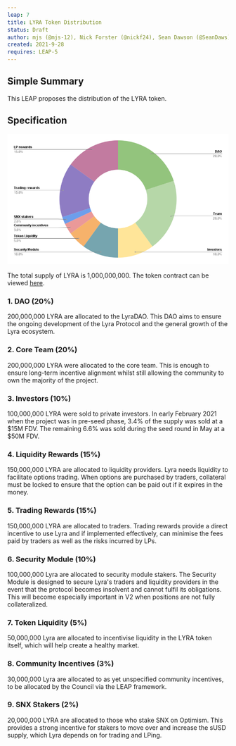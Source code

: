 ```yaml
---
leap: 7
title: LYRA Token Distribution
status: Draft
author: mjs (@mjs-12), Nick Forster (@nickf24), Sean Dawson (@SeanDaws)
created: 2021-9-28
requires: LEAP-5
---
```


## Simple Summary

This LEAP proposes the distribution of the LYRA token.


## Specification

![Total](assets/leap-7/combined.png)

The total supply of LYRA is 1,000,000,000. The token contract can be viewed [here](https://etherscan.io/address/0x01ba67aac7f75f647d94220cc98fb30fcc5105bf). 


### 1. DAO (20%)

200,000,000 LYRA are allocated to the LyraDAO. This DAO aims to ensure the ongoing development of the Lyra Protocol and the general growth of the Lyra ecosystem.

### 2. Core Team (20%)

200,000,000 LYRA were allocated to the core team. This is enough to ensure long-term incentive alignment whilst still allowing the community to own the majority of the project.

### 3. Investors (10%)

100,000,000 LYRA were sold to private investors. In early February 2021 when the project was in pre-seed phase, 3.4% of the supply was sold at a $15M FDV. The remaining 6.6% was sold during the seed round in May at a $50M FDV.

### 4. Liquidity Rewards (15%)

150,000,000 LYRA are allocated to liquidity providers. Lyra needs liquidity to facilitate options trading. When options are purchased by traders, collateral must be locked to ensure that the option can be paid out if it expires in the money.

### 5. Trading Rewards (15%)

150,000,000 LYRA are allocated to traders. Trading rewards provide a direct incentive to use Lyra and if implemented effectively, can minimise the fees paid by traders as well as the risks incurred by LPs.

### 6. Security Module (10%)

100,000,000 Lyra are allocated to security module stakers. The Security Module is designed to secure Lyra's traders and liquidity providers in the event that the protocol becomes insolvent and cannot fulfil its obligations. This will become especially important in V2 when positions are not fully collateralized.

### 7. Token Liquidity (5%)

50,000,000 Lyra are allocated to incentivise liquidity in the LYRA token itself, which will help create a healthy market.

### 8. Community Incentives (3%)

30,000,000 Lyra are allocated to as yet unspecified community incentives, to be allocated by the Council via the LEAP framework.

### 9. SNX Stakers (2%)

20,000,000 LYRA are allocated to those who stake SNX on Optimism. This provides a strong incentive for stakers to move over and increase the sUSD supply, which Lyra depends on for trading and LPing.
